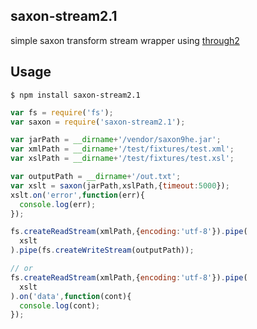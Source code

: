 ## saxon-stream2.1

simple saxon transform stream wrapper using [through2](https://github.com/rvagg/through2)

## Usage

    $ npm install saxon-stream2.1

```js
var fs = require('fs');
var saxon = require('saxon-stream2.1');

var jarPath = __dirname+'/vendor/saxon9he.jar';
var xmlPath = __dirname+'/test/fixtures/test.xml';
var xslPath = __dirname+'/test/fixtures/test.xsl';

var outputPath = __dirname+'/out.txt';
var xslt = saxon(jarPath,xslPath,{timeout:5000});
xslt.on('error',function(err){
  console.log(err);
});

fs.createReadStream(xmlPath,{encoding:'utf-8'}).pipe(
  xslt
).pipe(fs.createWriteStream(outputPath));

// or
fs.createReadStream(xmlPath,{encoding:'utf-8'}).pipe(
  xslt
).on('data',function(cont){
  console.log(cont);
});
```
